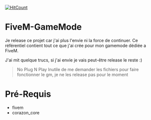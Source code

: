 [![HitCount](http://hits.dwyl.com/corazon2/FiveM-GameMode.svg)](http://hits.dwyl.com/corazon2/FiveM-GameMode)

# FiveM-GameMode
Je release ce projet car j'ai plus l'envie ni la force de continuer. Ce référentiel contient tout ce que j'ai crée pour mon gamemode dédiée a FiveM.

J'ai mit quelque trucs, si j'ai envie je vais peut-être release le reste :)

> No Plug N Play
> Inutile de me demander les fichiers pour faire fonctionner le gm, je ne les release pas pour le moment

# Pré-Requis 
- fivem
- corazon_core

